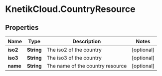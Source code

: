 # KnetikCloud.CountryResource

## Properties
Name | Type | Description | Notes
------------ | ------------- | ------------- | -------------
**iso2** | **String** | The iso2 of the country | [optional] 
**iso3** | **String** | The iso3 of the country | [optional] 
**name** | **String** | The name of the country resource | [optional] 



